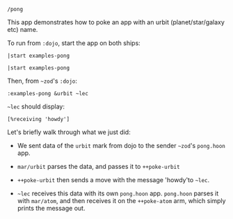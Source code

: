 `/pong`

This app demonstrates how to poke an app with an urbit (planet/star/galaxy etc)
name.

To run from `:dojo`, start the app on both ships:

    |start examples-pong

    |start examples-pong

Then, from `~zod`'s `:dojo`:

`:examples-pong &urbit ~lec`

`~lec` should display:

`[%receiving 'howdy']`

Let's briefly walk through what we just did:

- We sent data of the `urbit` mark from dojo to the sender `~zod`'s `pong.hoon`
app.

- `mar/urbit` parses the data, and passes it to `++poke-urbit`

- `++poke-urbit` then sends a move with the message 'howdy'to `~lec`.

- `~lec` receives this data with its own `pong.hoon` app. `pong.hoon` parses it
with `mar/atom`, and then receives it on the `++poke-atom` arm, which simply
prints the message out.

